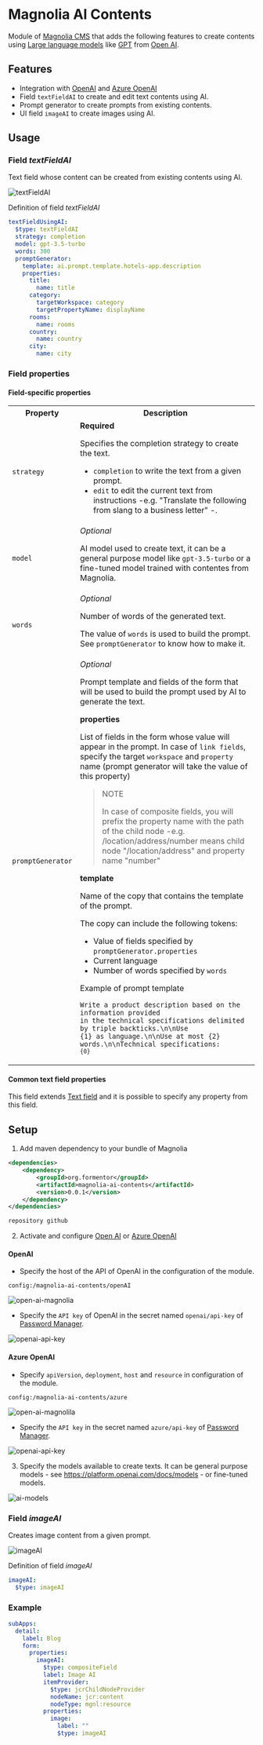 # Magnolia AI Contents
Module of [Magnolia CMS](https://www.magnolia-cms.com/) that adds the following features to create contents using [Large language models](https://en.wikipedia.org/wiki/Large_language_model) like [GPT](https://en.wikipedia.org/wiki/Generative_pre-trained_transformer) from [Open AI](https://openai.com/).

## Features
- Integration with [OpenAI](https://platform.openai.com/docs/api-reference) and [Azure OpenAI](https://azure.microsoft.com/products/cognitive-services/openai-service/)
- Field `textFieldAI` to create and edit text contents using AI.
- Prompt generator to create prompts from existing contents.
- UI field `imageAI` to create images using AI.

## Usage
### Field _textFieldAI_
Text field whose content can be created from existing contents using AI.

![textFieldAI](_docs/textFieldAI.png)

Definition of field _textFieldAI_

```yaml
textFieldUsingAI:
  $type: textFieldAI
  strategy: completion
  model: gpt-3.5-turbo
  words: 300
  promptGenerator:
    template: ai.prompt.template.hotels-app.description
    properties:
      title:
        name: title
      category:
        targetWorkspace: category
        targetPropertyName: displayName
      rooms:
        name: rooms
      country:
        name: country
      city:
        name: city
```
### Field properties

#### Field-specific properties
<table>
<tr><th>Property</th><th>Description</th></tr>
<tr>
<td><code>strategy</code></td>
<td>
<strong>Required</strong>

Specifies the completion strategy to create the text.

- `completion` to write the text from a given prompt.
- `edit` to edit the current text from instructions -e.g. "Translate the following from slang to a business letter" -.
</td>
</tr>
<tr>
<td><code>model</code></td>
<td>
<i>Optional</i>

AI model used to create text, it can be a general purpose model like `gpt-3.5-turbo` or a fine-tuned model trained with contentes from Magnolia.
</td>
</tr>
<tr>
<td><code>words</code></td>
<td>
<i>Optional</i>

Number of words of the generated text.

The value of `words` is used to build the prompt. See `promptGenerator` to know how to make it.
</td>
</tr>
<tr>
<td><code>promptGenerator</code></td>
<td>
<i>Optional</i>

Prompt template and fields of the form that will be used to build the prompt used by AI to generate the text.

<strong>properties</strong>

List of fields in the form whose value will appear in the prompt. In case of `link fields`, specify the target `workspace` and `property` name (prompt generator will take the value of this property)

> NOTE
> 
> In case of composite fields, you will prefix the property name with the path of the child node -e.g. /location/address/number means child node "/location/address" and property name "number"
> 

<strong>template</strong>

Name of the copy that contains the template of the prompt.

The copy can include the following tokens:

- Value of fields specified by `promptGenerator.properties`
- Current language
- Number of words specified by `words`

Example of prompt template

<code>Write a product description based on the information provided in the technical specifications delimited by triple backticks.\n\nUse {1} as language.\n\nUse at most {2} words.\n\nTechnical specifications: ```{0}```</code>
</td>
</tr>
</table>

#### Common text field properties
This field extends [Text field](https://docs.magnolia-cms.com/product-docs/6.2/Developing/Templating/Dialog-definition/Field-definition/List-of-fields/Text-field.html) and it is possible to specify any property from this field.

## Setup
1. Add maven dependency to your bundle of Magnolia
```xml
<dependencies>
    <dependency>
        <groupId>org.formentor</groupId>
        <artifactId>magnolia-ai-contents</artifactId>
        <version>0.0.1</version>
    </dependency>
</dependencies>
```
```xml
repository github
```
2. Activate and configure [Open AI](https://openai.com/) or [Azure OpenAI](https://azure.microsoft.com/products/cognitive-services/openai-service/)  

#### OpenAI
- Specify the host of the API of OpenAI in the configuration of the module.

`config:/magnolia-ai-contents/openAI` 

![open-ai-magnolia](_docs/openai-config.png)

- Specify the `API key` of OpenAI in the secret named `openai/api-key` of [Password Manager](https://docs.magnolia-cms.com/product-docs/6.2/Modules/List-of-modules/Password-Manager-module.html).

![openai-api-key](_docs/openai-api-key.png)
#### Azure OpenAI
- Specify `apiVersion`, `deployment`, `host` and `resource` in configuration of the module.

`config:/magnolia-ai-contents/azure`

![open-ai-magnolila](_docs/azure-config.png)

- Specify the `API key` in the secret named `azure/api-key` of [Password Manager](https://docs.magnolia-cms.com/product-docs/6.2/Modules/List-of-modules/Password-Manager-module.html).

![openai-api-key](_docs/azure-api-key.png)

3. Specify the models available to create texts. It can be general purpose models - see https://platform.openai.com/docs/models - or fine-tuned models.

![ai-models](_docs/ai-models.png)

### Field _imageAI_
Creates image content from a given prompt.

![imageAI](_docs/field-imageAI.png)

Definition of field _imageAI_

```yaml
imageAI:
  $type: imageAI
```
### Example
```yaml
subApps:
  detail:
    label: Blog
    form:
      properties:
        imageAI:
          $type: compositeField
          label: Image AI
          itemProvider:
            $type: jcrChildNodeProvider
            nodeName: jcr:content
            nodeType: mgnl:resource
          properties:
            image:
              label: ""
              $type: imageAI
```
